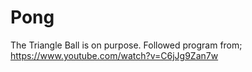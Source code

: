 # Pong
The Triangle Ball is on purpose.
Followed program from;
https://www.youtube.com/watch?v=C6jJg9Zan7w
